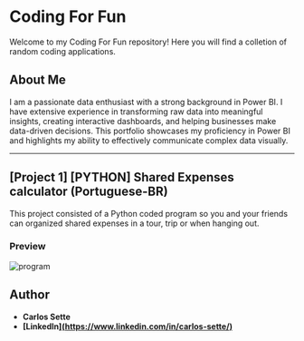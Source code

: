 # Coding For Fun
Welcome to my Coding For Fun repository! Here you will find a colletion of random coding applications.

## About Me
I am a passionate data enthusiast with a strong background in Power BI. I have extensive experience in transforming raw data into meaningful insights, creating interactive dashboards, and helping businesses make data-driven decisions. This portfolio showcases my proficiency in Power BI and highlights my ability to effectively communicate complex data visually. 

---
## [Project 1] [PYTHON] Shared Expenses calculator (Portuguese-BR)
This project consisted of a Python coded program so you and your friends can organized shared expenses in a tour, trip or when hanging out.

### Preview
![program](https://github.com/user-attachments/assets/436c18db-5c3c-42c1-99e3-0209877a490b)






## Author
- <b>Carlos Sette</b>
- <b>[LinkedIn][(https://www.linkedin.com/in/carlos-sette/)](https://www.linkedin.com/in/carlos-sette/)</b>

 
